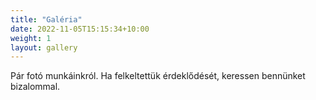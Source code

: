 ```yaml
---
title: "Galéria"
date: 2022-11-05T15:15:34+10:00
weight: 1
layout: gallery
---
```


Pár fotó munkáinkról. Ha felkeltettük érdeklődését, keressen bennünket bizalommal.
